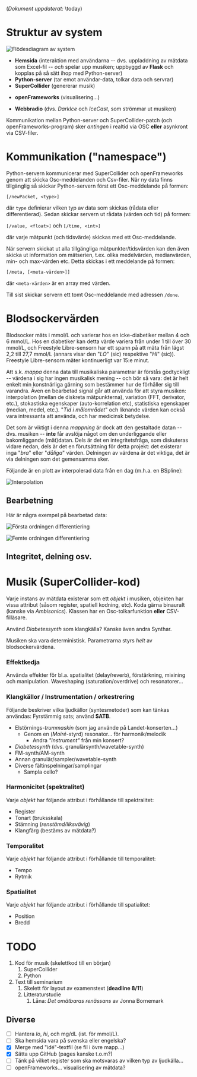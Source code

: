 (*Dokument uppdaterat:* \today)

# Struktur av system
![Flödesdiagram av system](media/flowchart.png)

- **Hemsida** (interaktion med användarna -- dvs. uppladdning av mätdata som Excel-fil -- *och* spelar upp musiken; uppbyggd av **Flask** och kopplas på så sätt ihop med Python-server) 
- **Python-server** (tar emot användar-data, tolkar data och servrar) 
- **SuperCollider** (genererar musik) 
* **openFrameworks** (visualisering...)
- **Webbradio** (dvs. *DarkIce* och *IceCast*, som strömmar ut musiken) 

Kommunikation mellan Python-server och SuperCollider-patch (och openFrameworks-program) sker *antingen* i realtid via OSC **eller** asynkront via CSV-filer. 

# Kommunikation ("namespace")
Python-servern kommunicerar med SuperCollider och openFrameworks genom att skicka Osc-meddelanden och Csv-filer. När ny data finns tillgänglig så skickar Python-servern först ett Osc-meddelande på formen:

`[/newPacket, <type>]`

där `type` definierar vilken typ av data som skickas (rådata eller differentierad). Sedan skickar servern ut rådata (värden och tid) på formen:

`[/value, <float>]` och `[/time, <int>]`

där varje mätpunkt (och tidsvärde) skickas med ett Osc-meddelande.

När servern skickat ut alla tillgängliga mätpunkter/tidsvärden kan den även skicka ut information om mätserien, t.ex. olika medelvärden, medianvärden, min- och max-värden etc. Detta skickas i ett meddelande på formen:

`[/meta, [<meta-värden>]]`

där `<meta-värden>` är en array med värden.

Till sist skickar servern ett tomt Osc-meddelande med adressen `/done`.

# Blodsockervärden
Blodsocker mäts i mmol/L och varierar hos en icke-diabetiker mellan 4 och 6 mmol/L. Hos en diabetiker kan detta värde variera från under 1 till över 30 mmol/L, och Freestyle Libre-sensorn har ett spann på att mäta från lägst 2,2 till 27,7 mmol/L (annars visar den "*LO*" (sic) respektive "*HI*" (sic)). Freestyle Libre-sensorn mäter kontinuerligt var 15:e minut.

Att s.k. *mappa* denna data till musikaliska parametrar är förstås godtyckligt -- värdena i sig har ingen musikalisk mening -- och bör så vara: det är helt enkelt min konstnärliga gärning som bestämmer hur de förhåller sig till varandra. Även en bearbetad signal går att använda för att styra musiken: interpolation (mellan de diskreta mätpunkterna), variation (FFT, derivator, etc.), stokastiska egenskaper (auto-korrelation etc), statistiska egenskaper (median, medel, etc.). "*Tid i målområdet*" och liknande värden kan också vara intressanta att använda, och har medicinsk betydelse.

Det som är viktigt i denna *mappning* är dock att den gestaltade datan -- dvs. musiken -- **inte** får avslöja något om den underliggande eller bakomliggande (mät)datan. Dels är det en integritetsfråga, som diskuteras vidare nedan, dels är det en förutsättning för detta projekt: det existerar inga "*bra*" eller "*dåliga*" värden. Delningen av värdena är det viktiga, det är via delningen som det gemensamma sker.

Följande är en plott av interpolerad data från en dag (m.h.a. en BSpline):

![Interpolation](media/data/interpolated.png)

## Bearbetning

Här är några exempel på bearbetad data:

![Första ordningen differentiering](media/data/1st-order.png)

![Femte ordningen differentiering](media/data/5st-order.png)

## Integritet, delning osv.


# Musik (SuperCollider-kod)
Varje instans av mätdata existerar som ett *objekt* i musiken, objekten har vissa attribut (såsom register, spatiell kodning, etc). Koda gärna binauralt (kanske via *Ambisonics*). Klassen har en Osc-tolkarfunktion **eller** CSV-filläsare.

Använd *Diabetessynth* som klangkälla? Kanske även andra Synthar.

Musiken ska vara deterministisk. Parametrarna styrs *helt* av blodsockervärdena.

### Effektkedja
Använda effekter för bl.a. spatialitet (delay/reverb), förstärkning, mixining och manipulation. Waveshaping (saturation/overdrive) och resonatorer...

### Klangkällor / Instrumentation / orkestrering
Följande beskriver vilka ljudkällor (syntesmetoder) som kan tänkas användas:
Fyrstämmig sats; använd **SATB**.

* Elstörnings-*trummaskin* (som jag använde på Landet-konserten...)
	* Genom en (*Moiré*-styrd) resonator... för harmonik/melodik
		* Andra *"instrument"* från min konsert?
* *Diabetessynth* (dvs. granulärsynth/wavetable-synth)
* FM-synth/AM-synth
* Annan granulär/sampler/wavetable-synth
* Diverse fältinspelningar/samplingar
	* Sampla cello?

### Harmonicitet (spektralitet)
Varje *objekt* har följande attribut i förhållande till spektralitet:

* Register
* Tonart (bruksskala)
* Stämning (*renstämd/liksvävig*)
* Klangfärg (bestäms av mätdata?)

### Temporalitet
Varje *objekt* har följande attribut i förhållande till temporalitet:

* Tempo 
* Rytmik

### Spatialitet
Varje *objekt* har följande attribut i förhållande till spatialitet:

* Position
* Bredd


# TODO
1. Kod för musik (skelettkod till en början)
    1. SuperCollider
    1. Python
1. Text till seminarium 
	1. Skelett för layout av examenstext (**deadline 8/11**)
	1. Litteraturstudie
		1. Låna: *Det omätbaras renässans* av Jonna Bornemark

## Diverse
- [ ] Hantera *lo*, *hi*, och mg/dL (ist. för mmol/L).
- [ ] Ska hemsida vara på svenska eller engelska? 
- [x] Merge med "idé"-textfil (se fil i övre mapp...)
- [x] Sätta upp GitHub (pages kanske t.o.m?) 
- [ ] Tänk på vilket register som ska motsvaras av vilken typ av ljudkälla...
- [ ] openFrameworks... visualisering av mätdata?
